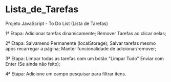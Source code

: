 # Lista_de_Tarefas
Projeto JavaScript - To Do List (Lista de Tarefas)

1ª Etapa:
Adicionar tarefas dinamicamente;
Remover Tarefas ao clicar nelas;

2ª Etapa:
Salvameno Permanente (localStorage);
Salvar tarefas mesmo após recarregar a página;
Manter funcionalidade de adicionar/remover;

3ª Etapa:
Limpar todas as tarefas com um botão "Limpar Tudo"
Enviar com Enter (Se ainda não feito);

4ª Etapa:
Adicione um campo pesquisar para filtrar itens.
